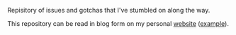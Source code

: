 Repisitory of issues and gotchas that I've stumbled on along the way.

This repository can be read in blog form on my personal [website](https://krswnr.xyz/) ([example](https://krswnr.xyz/blog/README.md)). 
